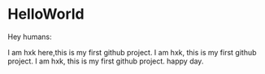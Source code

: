 # HelloWorld
Hey humans:
  
  I am hxk here,this is my first github project.
  I am hxk, this is my first github project.
  I am hxk, this is my first github project. 
                                    happy day.
